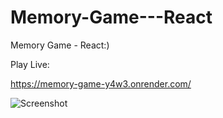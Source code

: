 # Memory-Game---React
Memory Game - React:)

Play Live:

https://memory-game-y4w3.onrender.com/

![Screenshot](https://user-images.githubusercontent.com/93940739/212162879-9572da29-188b-45ab-bc50-b4de5a080978.png)
